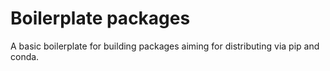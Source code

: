 # Boilerplate packages

A basic boilerplate for building packages aiming for distributing via pip and conda.
